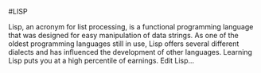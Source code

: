 #LISP

Lisp, an acronym for list processing, is a functional programming language that was designed for easy manipulation of data strings. As one of the oldest programming languages still in use, Lisp offers several different dialects and has influenced the development of other languages. Learning Lisp puts you at a high percentile of earnings. Edit Lisp...
